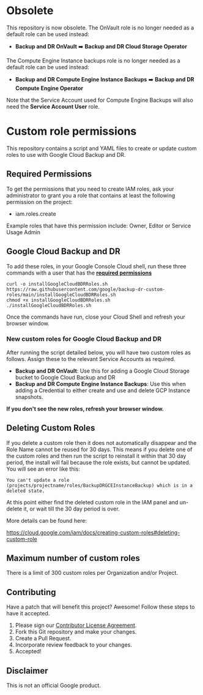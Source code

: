 #  Obsolete 

This repository is now obsolete.   The OnVault role is no longer needed as a default role can be used instead:

* **Backup and DR OnVault** :arrow_right: **Backup and DR Cloud Storage Operator**

The Compute Engine Instance backups role is no longer needed as a default role can be used instead:

* **Backup and DR Compute Engine Instance Backups** :arrow_right: **Backup and DR Compute Engine Operator**

Note that the Service Account used for Compute Engine Backups will also need the **Service Account User** role.


# Custom role permissions
This repository contains a script and YAML files to create or update custom roles to use with Google Cloud Backup and DR.

## Required Permissions

To get the permissions that you need to create IAM roles, ask your administrator to grant you a role that contains at least the following permission on the project:
* iam.roles.create

Example roles that have this permission include: Owner, Editor or Service Usage Admin 

## Google Cloud Backup and DR

To add these roles, in your Google Console Cloud shell, run these three commands with a user that has the **[required permissions](#required-permissions)**<br>

```
curl -o installGoogleCloudBDRRoles.sh https://raw.githubusercontent.com/google/backup-dr-custom-roles/main/installGoogleCloudBDRRoles.sh
chmod +x installGoogleCloudBDRRoles.sh
./installGoogleCloudBDRRoles.sh
```
Once the commands have run, close your Cloud Shell and refresh your browser window.

### New custom roles for Google Cloud Backup and DR

After running the script detailed below, you will have two custom roles as follows.  Assign these to the relevant Service Accounts as required.

* **Backup and DR OnVault**: Use this for adding a Google Cloud Storage bucket to Google Cloud Backup and DR
* **Backup and DR Compute Engine Instance Backups**: Use this when adding a Credential to either create and use and delete GCP Instance snapshots. 

**If you don't see the new roles, refresh your browser window.**

## Deleting Custom Roles

If you delete a custom role then it does not automatically disappear and the Role Name cannot be reused for 30 days.   This means if you delete one of the custom roles and then run the script to reinstall it within that 30 day period, the install will fail because the role exists, but cannot be updated.   You will see an error like this:   
```
You can't update a role (projects/projectname/roles/BackupDRGCEInstanceBackup) which is in a deleted state.
```
At this point either find the deleted custom role in the IAM panel and un-delete it, or wait till the 30 day period is over.  

More details can be found here:

https://cloud.google.com/iam/docs/creating-custom-roles#deleting-custom-role

## Maximum number of custom roles

There is a limit of 300 custom roles per Organization and/or Project.

## Contributing

Have a patch that will benefit this project? Awesome! Follow these steps to have
it accepted.

1.  Please sign our [Contributor License Agreement](CONTRIBUTING.md).
1.  Fork this Git repository and make your changes.
1.  Create a Pull Request.
1.  Incorporate review feedback to your changes.
1.  Accepted!

## Disclaimer
This is not an official Google product.
